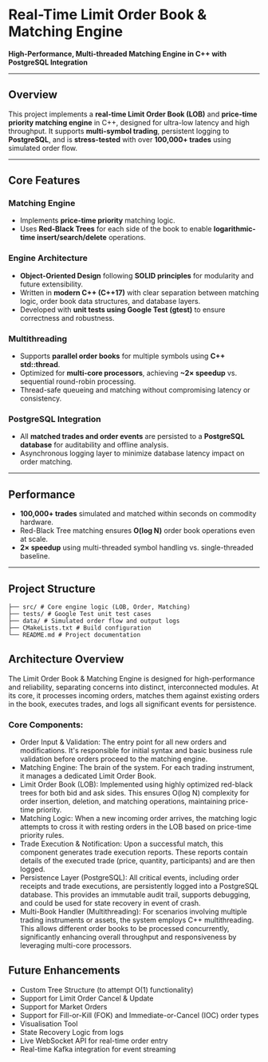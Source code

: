 # Real-Time Limit Order Book & Matching Engine

**High-Performance, Multi-threaded Matching Engine in C++ with PostgreSQL Integration**

---

## Overview

This project implements a **real-time Limit Order Book (LOB)** and **price-time priority matching engine** in C++, designed for ultra-low latency and high throughput. It supports **multi-symbol trading**, persistent logging to **PostgreSQL**, and is **stress-tested** with over **100,000+ trades** using simulated order flow.

---

## Core Features

### Matching Engine
- Implements **price-time priority** matching logic.
- Uses **Red-Black Trees** for each side of the book to enable **logarithmic-time insert/search/delete** operations.

### Engine Architecture
- **Object-Oriented Design** following **SOLID principles** for modularity and future extensibility.
- Written in **modern C++ (C++17)** with clear separation between matching logic, order book data structures, and database layers.
- Developed with **unit tests using Google Test (gtest)** to ensure correctness and robustness.

### Multithreading
- Supports **parallel order books** for multiple symbols using **C++ std::thread**.
- Optimized for **multi-core processors**, achieving **~2× speedup** vs. sequential round-robin processing.
- Thread-safe queueing and matching without compromising latency or consistency.

### PostgreSQL Integration
- All **matched trades and order events** are persisted to a **PostgreSQL database** for auditability and offline analysis.
- Asynchronous logging layer to minimize database latency impact on order matching.

---

## Performance

- **100,000+ trades** simulated and matched within seconds on commodity hardware.
- Red-Black Tree matching ensures **O(log N)** order book operations even at scale.
- **2× speedup** using multi-threaded symbol handling vs. single-threaded baseline.

---

## Project Structure
```
├── src/ # Core engine logic (LOB, Order, Matching)
├── tests/ # Google Test unit test cases
├── data/ # Simulated order flow and output logs
├── CMakeLists.txt # Build configuration
└── README.md # Project documentation
```

## Architecture Overview
The Limit Order Book & Matching Engine is designed for high-performance and reliability, separating concerns into distinct, interconnected modules. At its core, it processes incoming orders, matches them against existing orders in the book, executes trades, and logs all significant events for persistence.

### Core Components:
- Order Input & Validation: The entry point for all new orders and modifications. It's responsible for initial syntax and basic business rule validation before orders proceed to the matching engine.
- Matching Engine: The brain of the system. For each trading instrument, it manages a dedicated Limit Order Book.
-  Limit Order Book (LOB): Implemented using highly optimized red-black trees for both bid and ask sides. This ensures O(log N) complexity for order insertion, deletion, and matching operations, maintaining price-time priority.
-  Matching Logic: When a new incoming order arrives, the matching logic attempts to cross it with resting orders in the LOB based on price-time priority rules.
-  Trade Execution & Notification: Upon a successful match, this component generates trade execution reports. These reports contain details of the executed trade (price, quantity, participants) and are then logged.
-  Persistence Layer (PostgreSQL): All critical events, including order receipts and trade executions, are persistently logged into a PostgreSQL database. This provides an immutable audit trail, supports debugging, and could be used for state recovery in event of crash.
-  Multi-Book Handler (Multithreading): For scenarios involving multiple trading instruments or assets, the system employs C++ multithreading. This allows different order books to be processed concurrently, significantly enhancing overall throughput and responsiveness by leveraging multi-core processors.

## Future Enhancements
- Custom Tree Structure (to attempt O(1) functionality)
- Support for Limit Order Cancel & Update
- Support for Market Orders
- Support for Fill-or-Kill (FOK) and Immediate-or-Cancel (IOC) order types
- Visualisation Tool
- State Recovery Logic from logs
- Live WebSocket API for real-time order entry
- Real-time Kafka integration for event streaming


